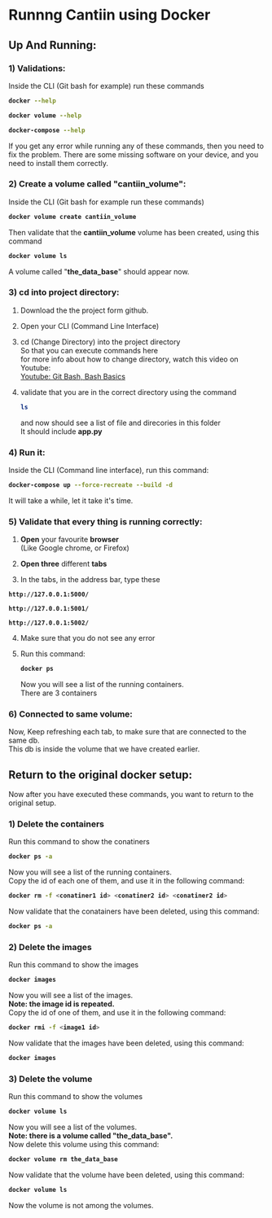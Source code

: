 # Runnng Cantiin using Docker


## Up And Running:

### 1) Validations:
Inside the CLI (Git bash for example) run these commands

<b>

```bash
docker --help
```
```bash
docker volume --help
```
```bash
docker-compose --help
```
</b>
If you get any error while running any of these commands, then you
need to fix the problem.  
There are some missing software on your device, 
and you need to install them correctly.






### 2) Create a volume called "cantiin_volume":


Inside the CLI (Git bash for example run these commands)

<b>

```bash
docker volume create cantiin_volume
```
</b>

Then validate that the **cantiin_volume** volume has been created, using
this command
<b>

```bash
docker volume ls
```
</b>

A volume called "**the_data_base**" should appear now.






### 3) cd into project directory:

1. Download the the project form github.
2. Open your CLI (Command Line Interface)
3. cd (Change Directory) into the project directory  
	So that you can execute commands here  
	for more info about how to change directory, 
	watch this video on Youtube:<br><a 
	href="https://www.youtube.com/watch?v=oQc-2gsjgDg">
	Youtube: Git Bash, Bash Basics</a>
4. validate that you are in the correct directory using the command  
	<b>
	
	```bash
	ls
	```
	
	</b>

	and now should see a list of file and direcories in this folder  
	It should include **app.py**




### 4) Run it:
Inside the CLI (Command line interface), run this command:
<b>

```bash
docker-compose up --force-recreate --build -d
```

</b>
It will take a while, let it take it's time.




### 5) Validate that every thing is running correctly:


1. **Open** your favourite **browser**  
(Like Google chrome, or Firefox)

2. **Open three** different **tabs**

3. In the tabs, in the address bar, type these

<b>

```address
http://127.0.0.1:5000/
```
```address
http://127.0.0.1:5001/
```
```address
http://127.0.0.1:5002/
```

</b>


4. Make sure that you do not see any error



5. Run this command:

	<b>
	
	```bash
	docker ps
	```
	
	</b>
	Now you will see a list of the running containers.<br>
	There are 3 containers






### 6) Connected to same volume:

Now, Keep refreshing each tab, to make sure that are connected 
to the same db.  
This db is inside the volume that we have created earlier.















## Return to the original docker setup:

Now after you have executed these commands, you want to return to the
original setup.



### 1) Delete the containers

Run this command to show the conatiners

<b>

```bash
docker ps -a
```

</b>
Now you will see a list of the running containers.<br>
Copy the id of each one of them, and use it in the following command:
<b>

```bash
docker rm -f <conatiner1 id> <conatiner2 id> <conatiner2 id>
```

</b>
Now validate that the conatainers have been deleted, using this command:
<b>

```bash
docker ps -a
```

</b>






### 2) Delete the images

Run this command to show the images

<b>

```bash
docker images
```

</b>
Now you will see a list of the images.<br>
<b>Note: the image id is repeated.</b><br>
Copy the id of one of them, and use it in the following command:

<b>

```bash
docker rmi -f <image1 id>
```

</b>
Now validate that the images have been deleted, using this command:
<b>

```bash
docker images
```

</b>



### 3) Delete the volume

Run this command to show the volumes

<b>

```bash
docker volume ls
```

</b>
Now you will see a list of the volumes.<br>
<b>Note: there is a volume called "the_data_base".</b><br>
Now delete this volume using this command:
<b>

```bash
docker volume rm the_data_base
```

</b>
Now validate that the volume have been deleted, using this command:
<b>

```bash
docker volume ls
```

</b>

Now the volume is not among the volumes.



